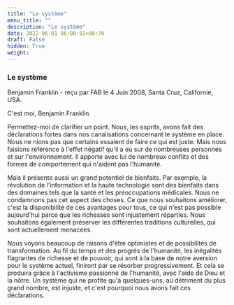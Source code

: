 ```yaml
---
title: "Le système"
menu_title: ""
description: "Le système"
date: 2022-06-01 06:00:01+00:70
draft: False
hidden: True
weight:
---
```

### Le système

Benjamin Franklin - reçu par FAB le 4 Juin 2008, Santa Cruz, Californie, USA.

C'est moi, Benjamin Franklin.

Permettez-moi de clarifier un point. Nous, les esprits, avons fait des déclarations fortes dans nos canalisations concernant le système en place. Nous ne nions pas que certains essaient de faire ce qui est juste. Mais nous faisions référence à l'effet négatif qu'il a eu sur de nombreuses personnes et sur l'environnement. Il apporte avec lui de nombreux conflits et des formes de comportement qui n'aident pas l'humanité.

Mais il présente aussi un grand potentiel de bienfaits. Par exemple, la révolution de l'information et la haute technologie sont des bienfaits dans des domaines tels que la santé et les préoccupations médicales. Nous ne condamnons pas cet aspect des choses. Ce que nous souhaitons améliorer, c'est la disponibilité de ces avantages pour tous, ce qui n'est pas possible aujourd'hui parce que les richesses sont injustement réparties. Nous souhaitons également préserver les différentes traditions culturelles, qui sont actuellement menacées.

Nous voyons beaucoup de raisons d'être optimistes et de possibilités de transformation. Au fil du temps et des progrès de l'humanité, les inégalités flagrantes de richesse et de pouvoir, qui sont à la base de notre aversion pour le système actuel, finiront par se résorber progressivement. Et cela se produira grâce à l'activisme passionné de l'humanité, avec l'aide de Dieu et la nôtre.
Un système qui ne profite qu'à quelques-uns, au détriment du plus grand nombre, est injuste, et c'est pourquoi nous avons fait ces déclarations.